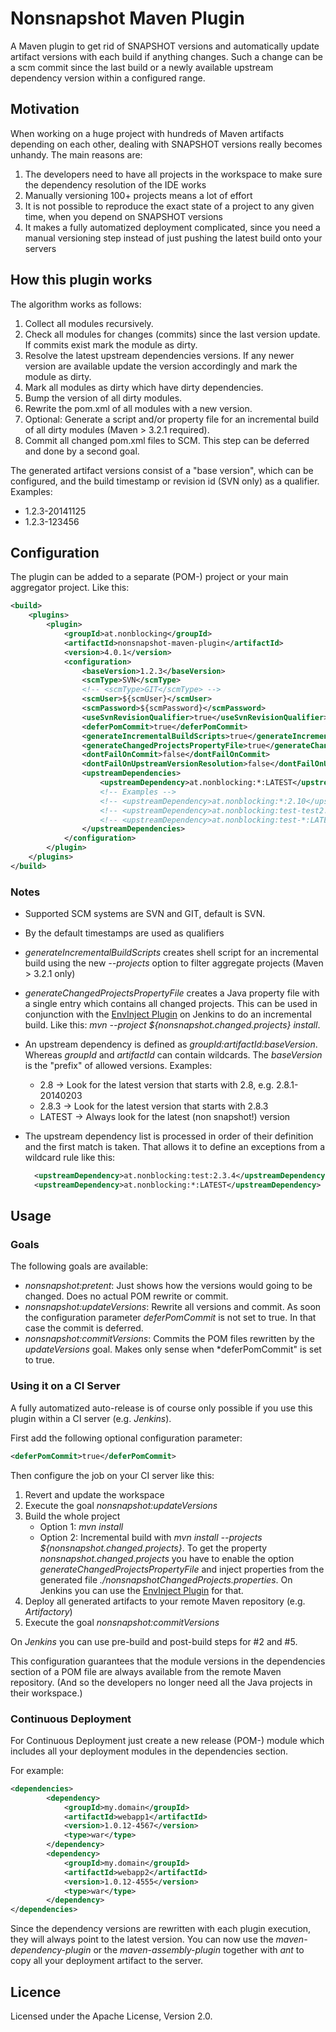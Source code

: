 Nonsnapshot Maven Plugin
========================

A Maven plugin to get rid of SNAPSHOT versions and automatically update artifact versions with each build if anything changes.
Such a change can be a scm commit since the last build or a newly available upstream dependency version within a configured range.

Motivation
----------

When working on a huge project with hundreds of Maven artifacts depending on each other, 
dealing with SNAPSHOT versions really becomes unhandy. The main reasons are:

1. The developers need to have all projects in the workspace to make sure the dependency resolution of the IDE works
2. Manually versioning 100+ projects means a lot of effort
3. It is not possible to reproduce the exact state of a project to any given time, when you depend on SNAPSHOT versions
4. It makes a fully automatized deployment complicated, since you need a manual versioning step instead of just pushing the latest build onto your servers

How this plugin works
---------------------

The algorithm works as follows:

1. Collect all modules recursively.
2. Check all modules for changes (commits) since the last version update. If commits exist mark the module as dirty.
3. Resolve the latest upstream dependencies versions. If any newer version are available update the version accordingly
    and mark the module as dirty.
4. Mark all modules as dirty which have dirty dependencies.
5. Bump the version of all dirty modules.
6. Rewrite the pom.xml of all modules with a new version.
7. Optional: Generate a script and/or property file for an incremental build of all dirty modules (Maven > 3.2.1 required).
8. Commit all changed pom.xml files to SCM. This step can be deferred and done by a second goal.

The generated artifact versions consist of a "base version", which can be configured,
and the build timestamp or revision id (SVN only) as a qualifier. Examples:

* 1.2.3-20141125
* 1.2.3-123456

Configuration
-------------

The plugin can be added to a separate (POM-) project or your main aggregator project. Like this:

```xml
<build>
	<plugins>
		<plugin>
			<groupId>at.nonblocking</groupId>
			<artifactId>nonsnapshot-maven-plugin</artifactId>
			<version>4.0.1</version>
			<configuration>
				<baseVersion>1.2.3</baseVersion>
				<scmType>SVN</scmType>
				<!-- <scmType>GIT</scmType> -->
				<scmUser>${scmUser}</scmUser>
				<scmPassword>${scmPassword}</scmPassword>
				<useSvnRevisionQualifier>true</useSvnRevisionQualifier>
				<deferPomCommit>true</deferPomCommit>
				<generateIncrementalBuildScripts>true</generateIncrementalBuildScripts>
				<generateChangedProjectsPropertyFile>true</generateChangedProjectsPropertyFile>
				<dontFailOnCommit>false</dontFailOnCommit>
				<dontFailOnUpstreamVersionResolution>false</dontFailOnUpstreamVersionResolution>
				<upstreamDependencies>
					<upstreamDependency>at.nonblocking:*:LATEST</upstreamDependency>
					<!-- Examples -->
					<!-- <upstreamDependency>at.nonblocking:*:2.10</upstreamDependency> -->
					<!-- <upstreamDependency>at.nonblocking:test-test2:2.10.3</upstreamDependency>-->
					<!-- <upstreamDependency>at.nonblocking:test-*:LATEST</upstreamDependency>-->
				</upstreamDependencies>
			</configuration>
		</plugin>
	</plugins>
</build>

```

### Notes

* Supported SCM systems are SVN and GIT, default is SVN.
* By the default timestamps are used as qualifiers
* *generateIncrementalBuildScripts* creates shell script for an incremental build using the new *--projects* option
  to filter aggregate projects (Maven > 3.2.1 only)
* *generateChangedProjectsPropertyFile* creates a Java property file with a single entry which contains all changed projects.
  This can be used in conjunction with the [EnvInject Plugin](https://wiki.jenkins-ci.org/display/JENKINS/EnvInject+Plugin) on Jenkins to do an incremental build. Like this:
  *mvn --project ${nonsnapshot.changed.projects} install*.
* An upstream dependency is defined as *groupId:artifactId:baseVersion*. Whereas *groupId* and *artifactId* can contain
   wildcards. The *baseVersion* is the "prefix" of allowed versions. Examples:
    * 2.8 -> Look for the latest version that starts with 2.8, e.g. 2.8.1-20140203
    * 2.8.3 -> Look for the latest version that starts with 2.8.3
    * LATEST -> Always look for the latest (non snapshot!) version
* The upstream dependency list is processed in order of their definition and the first match is taken. That allows
  it to define an exceptions from a wildcard rule like this:

  ```xml
  	<upstreamDependency>at.nonblocking:test:2.3.4</upstreamDependency>
  	<upstreamDependency>at.nonblocking:*:LATEST</upstreamDependency>
  ```

Usage
-----

### Goals

The following goals are available:

* *nonsnapshot:pretent*: Just shows how the versions would going to be changed. Does no actual POM rewrite or commit.
* *nonsnapshot:updateVersions*: Rewrite all versions and commit. As soon the configuration parameter *deferPomCommit* is not set to true. In that case the commit is deferred.
* *nonsnapshot:commitVersions*: Commits the POM files rewritten by the *updateVersions* goal. Makes only sense when *deferPomCommit" is set to true.

### Using it on a CI Server

A fully automatized auto-release is of course only possible if you use this plugin within a CI server (e.g. *Jenkins*).

First add the following optional configuration parameter:

```xml
<deferPomCommit>true</deferPomCommit>
```

Then configure the job on your CI server like this:

1. Revert and update the workspace
2. Execute the goal *nonsnapshot:updateVersions*
3. Build the whole project
    * Option 1: *mvn install*
    * Option 2: Incremental build with *mvn install --projects ${nonsnapshot.changed.projects}*.
      To get the property *nonsnapshot.changed.projects* you have to enable the option *generateChangedProjectsPropertyFile*
      and inject properties from the generated file *./nonsnapshotChangedProjects.properties*.
      On Jenkins you can use the [EnvInject Plugin](https://wiki.jenkins-ci.org/display/JENKINS/EnvInject+Plugin) for that.
4. Deploy all generated artifacts to your remote Maven repository (e.g. *Artifactory*)
5. Execute the goal *nonsnapshot:commitVersions*

On *Jenkins* you can use pre-build and post-build steps for #2 and #5.

This configuration guarantees that the module versions in the dependencies section of a POM file are always available from the remote Maven repository.
(And so the developers no longer need all the Java projects in their workspace.)

### Continuous Deployment

For Continuous Deployment just create a new release (POM-) module which includes
all your deployment modules in the dependencies section.

For example:

```xml
<dependencies>
		<dependency>
			<groupId>my.domain</groupId>
			<artifactId>webapp1</artifactId>
			<version>1.0.12-4567</version>
			<type>war</type>
		</dependency>
		<dependency>
			<groupId>my.domain</groupId>
			<artifactId>webapp2</artifactId>
			<version>1.0.12-4555</version>
			<type>war</type>
		</dependency>
</dependencies>
```

Since the dependency versions are rewritten with each plugin execution, they will always point to the latest version.
You can now use the *maven-dependency-plugin* or the *maven-assembly-plugin* together with *ant* to copy all your deployment
artifact to the server.

Licence
-------

Licensed under the Apache License, Version 2.0.


